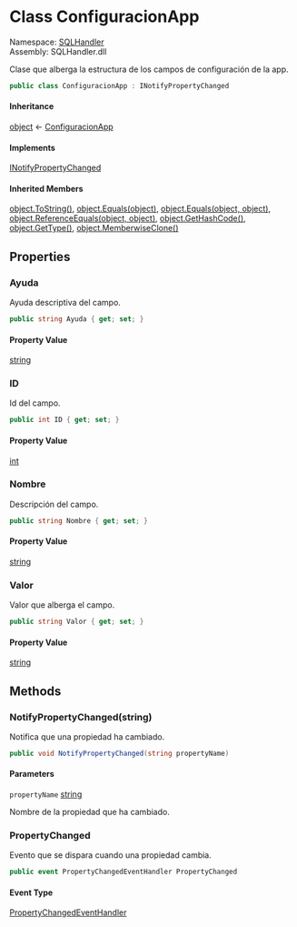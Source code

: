 # <a id="SQLHandler_ConfiguracionApp"></a> Class ConfiguracionApp

Namespace: [SQLHandler](SQLHandler.md)  
Assembly: SQLHandler.dll  

Clase que alberga la estructura de los campos de configuración de la app.

```csharp
public class ConfiguracionApp : INotifyPropertyChanged
```

#### Inheritance

[object](https://learn.microsoft.com/dotnet/api/system.object) ← 
[ConfiguracionApp](SQLHandler.ConfiguracionApp.md)

#### Implements

[INotifyPropertyChanged](https://learn.microsoft.com/dotnet/api/system.componentmodel.inotifypropertychanged)

#### Inherited Members

[object.ToString\(\)](https://learn.microsoft.com/dotnet/api/system.object.tostring), 
[object.Equals\(object\)](https://learn.microsoft.com/dotnet/api/system.object.equals\#system\-object\-equals\(system\-object\)), 
[object.Equals\(object, object\)](https://learn.microsoft.com/dotnet/api/system.object.equals\#system\-object\-equals\(system\-object\-system\-object\)), 
[object.ReferenceEquals\(object, object\)](https://learn.microsoft.com/dotnet/api/system.object.referenceequals), 
[object.GetHashCode\(\)](https://learn.microsoft.com/dotnet/api/system.object.gethashcode), 
[object.GetType\(\)](https://learn.microsoft.com/dotnet/api/system.object.gettype), 
[object.MemberwiseClone\(\)](https://learn.microsoft.com/dotnet/api/system.object.memberwiseclone)

## Properties

### <a id="SQLHandler_ConfiguracionApp_Ayuda"></a> Ayuda

Ayuda descriptiva del campo.

```csharp
public string Ayuda { get; set; }
```

#### Property Value

 [string](https://learn.microsoft.com/dotnet/api/system.string)

### <a id="SQLHandler_ConfiguracionApp_ID"></a> ID

Id del campo.

```csharp
public int ID { get; set; }
```

#### Property Value

 [int](https://learn.microsoft.com/dotnet/api/system.int32)

### <a id="SQLHandler_ConfiguracionApp_Nombre"></a> Nombre

Descripción del campo.

```csharp
public string Nombre { get; set; }
```

#### Property Value

 [string](https://learn.microsoft.com/dotnet/api/system.string)

### <a id="SQLHandler_ConfiguracionApp_Valor"></a> Valor

Valor que alberga el campo.

```csharp
public string Valor { get; set; }
```

#### Property Value

 [string](https://learn.microsoft.com/dotnet/api/system.string)

## Methods

### <a id="SQLHandler_ConfiguracionApp_NotifyPropertyChanged_System_String_"></a> NotifyPropertyChanged\(string\)

Notifica que una propiedad ha cambiado.

```csharp
public void NotifyPropertyChanged(string propertyName)
```

#### Parameters

`propertyName` [string](https://learn.microsoft.com/dotnet/api/system.string)

Nombre de la propiedad que ha cambiado.

### <a id="SQLHandler_ConfiguracionApp_PropertyChanged"></a> PropertyChanged

Evento que se dispara cuando una propiedad cambia.

```csharp
public event PropertyChangedEventHandler PropertyChanged
```

#### Event Type

 [PropertyChangedEventHandler](https://learn.microsoft.com/dotnet/api/system.componentmodel.propertychangedeventhandler)

